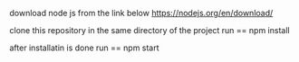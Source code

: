 download node js from the link below
https://nodejs.org/en/download/

clone this repository 
in the same directory of the project run == npm install

after installatin is done run == npm start
